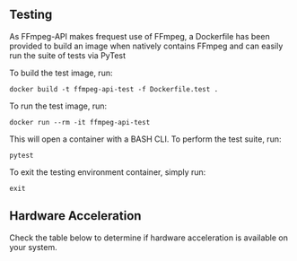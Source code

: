 ## Testing

As FFmpeg-API makes frequest use of FFmpeg, a Dockerfile has been provided to build an image when natively contains FFmpeg and can easily run the suite of tests via PyTest

To build the test image, run:

    docker build -t ffmpeg-api-test -f Dockerfile.test .

To run the test image, run:

    docker run --rm -it ffmpeg-api-test

This will open a container with a BASH CLI. To perform the test suite, run:

    pytest

To exit the testing environment container, simply run:

    exit

## Hardware Acceleration 

Check the table below to determine if hardware acceleration is available on your system.